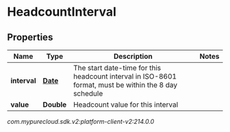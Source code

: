 # HeadcountInterval


## Properties

| Name | Type | Description | Notes |
| ------------ | ------------- | ------------- | ------------- |
| **interval** | [**Date**](Date) | The start date-time for this headcount interval in ISO-8601 format, must be within the 8 day schedule |  |
| **value** | **Double** | Headcount value for this interval |  |




_com.mypurecloud.sdk.v2:platform-client-v2:214.0.0_
